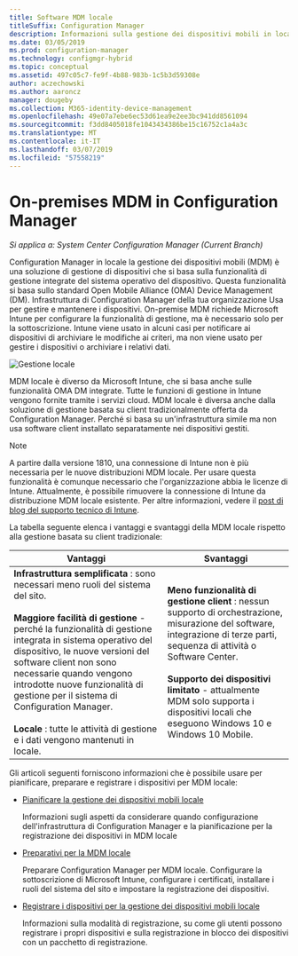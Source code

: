 ```yaml
---
title: Software MDM locale
titleSuffix: Configuration Manager
description: Informazioni sulla gestione dei dispositivi mobili in locale, una soluzione di gestione di dispositivi in Configuration Manager
ms.date: 03/05/2019
ms.prod: configuration-manager
ms.technology: configmgr-hybrid
ms.topic: conceptual
ms.assetid: 497c05c7-fe9f-4b88-983b-1c5b3d59308e
author: aczechowski
ms.author: aaroncz
manager: dougeby
ms.collection: M365-identity-device-management
ms.openlocfilehash: 49e07a7ebe6ec53d61ea9e2ee3bc941dd8561094
ms.sourcegitcommit: f3dd8405018fe1043434386be15c16752c1a4a3c
ms.translationtype: MT
ms.contentlocale: it-IT
ms.lasthandoff: 03/07/2019
ms.locfileid: "57558219"
---
```

# <a name="on-premises-mdm-in-configuration-manager"></a>On-premises MDM in Configuration Manager

*Si applica a: System Center Configuration Manager (Current Branch)*

Configuration Manager in locale la gestione dei dispositivi mobili (MDM) è una soluzione di gestione di dispositivi che si basa sulla funzionalità di gestione integrate del sistema operativo del dispositivo. Questa funzionalità si basa sullo standard Open Mobile Alliance (OMA) Device Management (DM). Infrastruttura di Configuration Manager della tua organizzazione Usa per gestire e mantenere i dispositivi. On-premise MDM richiede Microsoft Intune per configurare la funzionalità di gestione, ma è necessario solo per la sottoscrizione. Intune viene usato in alcuni casi per notificare ai dispositivi di archiviare le modifiche ai criteri, ma non viene usato per gestire i dispositivi o archiviare i relativi dati.  

![Gestione locale](media/On-premises-conceptual.png)  

MDM locale è diverso da Microsoft Intune, che si basa anche sulle funzionalità OMA DM integrate. Tutte le funzioni di gestione in Intune vengono fornite tramite i servizi cloud. MDM locale è diversa anche dalla soluzione di gestione basata su client tradizionalmente offerta da Configuration Manager. Perché si basa su un'infrastruttura simile ma non usa software client installato separatamente nei dispositivi gestiti.  

> [!Note]  
> A partire dalla versione 1810, una connessione di Intune non è più necessaria per le nuove distribuzioni MDM locale.<!--3607730, fka 1359124--> Per usare questa funzionalità è comunque necessario che l'organizzazione abbia le licenze di Intune. Attualmente, è possibile rimuovere la connessione di Intune da distribuzione MDM locale esistente. Per altre informazioni, vedere il [post di blog del supporto tecnico di Intune](https://techcommunity.microsoft.com/t5/Intune-Customer-Success/Move-from-Hybrid-Mobile-Device-Management-to-Intune-on-Azure/ba-p/280150).  

La tabella seguente elenca i vantaggi e svantaggi della MDM locale rispetto alla gestione basata su client tradizionale:  

|Vantaggi|Svantaggi|  
|----------------|-------------------|  
|**Infrastruttura semplificata** : sono necessari meno ruoli del sistema del sito.<br /><br /> **Maggiore facilità di gestione** - perché la funzionalità di gestione integrata in sistema operativo del dispositivo, le nuove versioni del software client non sono necessarie quando vengono introdotte nuove funzionalità di gestione per il sistema di Configuration Manager.<br /><br /> **Locale** : tutte le attività di gestione e i dati vengono mantenuti in locale.|**Meno funzionalità di gestione client** : nessun supporto di orchestrazione, misurazione del software, integrazione di terze parti, sequenza di attività o Software Center.<br /><br /> **Supporto dei dispositivi limitato** - attualmente MDM solo supporta i dispositivi locali che eseguono Windows 10 e Windows 10 Mobile.|  

Gli articoli seguenti forniscono informazioni che è possibile usare per pianificare, preparare e registrare i dispositivi per MDM locale:  

- [Pianificare la gestione dei dispositivi mobili locale](/sccm/mdm/plan-design/plan-on-premises-mdm)  

    Informazioni sugli aspetti da considerare quando configurazione dell'infrastruttura di Configuration Manager e la pianificazione per la registrazione dei dispositivi in MDM locale  

- [Preparativi per la MDM locale](/sccm/mdm/get-started/preparation-steps-for-on-premises-mdm)  

    Preparare Configuration Manager per MDM locale. Configurare la sottoscrizione di Microsoft Intune, configurare i certificati, installare i ruoli del sistema del sito e impostare la registrazione dei dispositivi.  

- [Registrare i dispositivi per la gestione dei dispositivi mobili locale](/sccm/mdm/deploy-use/enroll-devices-on-premises-mdm)  

    Informazioni sulla modalità di registrazione, su come gli utenti possono registrare i propri dispositivi e sulla registrazione in blocco dei dispositivi con un pacchetto di registrazione.  

